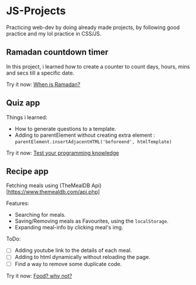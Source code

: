 # JS-Projects
Practicing web-dev by doing already made projects, by following good practice and my lol practice in CSS/JS.

## Ramadan countdown timer

In this project, i learned how to create a counter to count days, hours, mins and secs till a specific date.

Try it now:
  [When is Ramadan?](https://ayehia0.github.io/JS-Projects/countdown_timer/)

## Quiz app

Things i learned: 
  - How to generate questions to a template.
  - Adding to parentElement without creating extra element : ```parentElement.insertAdjacentHTML('beforeend', htmlTemplate)```

Try it now:
  [Test your programming knowledge](https://ayehia0.github.io/JS-Projects/quiz_app/)

## Recipe app

Fetching meals using (TheMealDB Api)[https://www.themealdb.com/api.php]

Features:
  - Searching for meals.
  - Saving/Removing meals as Favourites, using the ```localStorage```.
  - Expanding meal-info by clicking meal's img.
 
ToDo:
  - [ ] Adding youtube link to the details of each meal.
  - [ ] Adding to html dynamically without reloading the page.
  - [ ] Find a way to remove some duplicate code.
  
Try it now:
  [Food? why not?](https://ayehia0.github.io/JS-Projects/recipe_app/)
